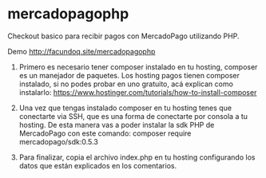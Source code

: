 # mercadopagophp
Checkout basico para recibir pagos con MercadoPago utilizando PHP.

Demo http://facundoq.site/mercadopagophp

1. Primero es necesario tener composer instalado en tu hosting, composer es un manejador de paquetes. 
Los hosting pagos tienen composer instalado, si no podes probar en uno gratuito, 
acá explican como instalarlo: https://www.hostinger.com/tutorials/how-to-install-composer

2. Una vez que tengas instalado composer en tu hosting tenes que conectarte via SSH,
que es una forma de conectarte por consola a tu hosting. 
De esta manera vas a poder instalar la sdk PHP de MercadoPago con este comando:
composer require mercadopago/sdk:0.5.3

3. Para finalizar, copia el archivo index.php en tu hosting configurando los datos que están explicados en los comentarios.
